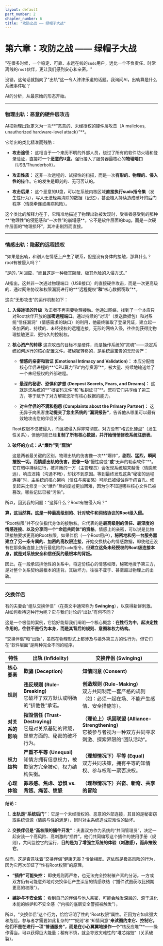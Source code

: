 ```yaml
---
layout: default
part_number: 2
chapter_number: 6
title: "攻防之战 —— 绿帽子大战"
---
```


# 第六章：攻防之战 —— 绿帽子大战

"在很多时候，一个稳定、可靠、永远在线的`sudo`用户，远比一个不负责任、时常离线的`root`伙伴，更让我们感到安心和亲密。"

没错，这句话就指向了“出轨”这一令人津津乐道的话题。我询问AI，出轨算是什么系统事件呢？

AI的分析，从最原始的形态开始。

---

### 物理出轨：恶意的硬件层攻击

AI把物理出轨定义为一次**“恶意的、未经授权的硬件层攻击（A malicious, unauthorized hardware-level attack）”**。

它给出的类比精准而残酷：

- **攻击途径：** 这相当于一个来历不明的外部人员，绕过了所有的软件防火墙和登录验证，直接将一个**恶意的U盘**，强行接入了服务器最核心的**物理端口**（USB/Thunderbolt）。
    
- **攻击性质：** 这非一次远程的、试探性的扫描，而是一次**有形的、物理的、侵入性的**操作。它的发生是即刻的、无可否认的。
    
- **攻击后果：** 这个恶意的U盘，可以在系统内核区域**直接执行sudo指令集**（发生性行为），写入无法轻易清除的数据（记忆），甚至植入持续造成破坏的后门程序（情感牵连或疾病风险）。
    

这个类比的解释力在于，它精准地描述了物理出轨被发现时，受害者感受到的那种**“物理性”的侵犯感和“一次性”的崩塌感**。它不是软件层面的bug，而是一次硬件层面的“物理损坏”，其冲击剧烈而直接。

---

### 情感出轨：隐蔽的远程提权

“如果是出轨，和别人在情感上产生了联系，但是没有身体的接触，那算什么？root有被侵入吗？”

“是的，”AI回应，“而且这是一种极其隐蔽、极其危险的入侵方式。”

AI指出，这并非一次通过物理端口（USB接口）的直接硬件攻击，而是一次更高级的、通过网络协议和权限漏洞进行的**“远程提权”**和**“核心数据窃取”**。

这次“无形攻击”的运作机制如下：

1. **入侵途径的升级** 
	攻击者不再需要物理接触。他通过网络，找到了一个本应只对Root伙伴开放的**加密远程端口**。通过持续的“对话”（发送数据包）和对系统“信任漏洞”（情感需求的缺口）的利用，他最终骗取了登录凭证，建立起一条加密的、持续的、未经授权的远程连接。无形的网络入侵，往往能获得比物理接触更深、更持久的控制权。

2. **核心资产的转移**
	这次攻击的目标不是硬件，而是操作系统的“灵魂”——决定系统如何运行的核心配置文件。被秘密转移的，是系统最宝贵的无形资产：
    
	- **情感的亲密和验证 (Emotional Intimacy and Validation)：** 本应分配给核心伴侣进程的**“CPU算力”和“内存资源”**，被大量、持续地输送给了一个未经授权的外部进程。
    
	- **最深的秘密、恐惧和梦想 (Deepest Secrets, Fears, and Dreams)：** 这就是您系统的**“根密码文件”和“私钥证书”**。您将它们共享给了第三方，等于赋予了对方解密您所有核心数据的能力。
    
	- **对主伴侣的不满和抱怨 (Complaints about the Primary Partner)：** 这无异于向黑客**主动提交了您主系统的“漏洞报告”**，告诉他从哪里可以最有效地攻击您的伴侣关系。

	Root权限不仅被侵入，而且被侵入得非常彻底。对方没有“格式化硬盘”（发生性关系），但他可能已经**复制了所有核心数据，并开始悄悄修改系统注册表**。


3. **破坏的方式：从“爆炸”到“腐蚀”**

	这是两者最关键的区别。物理出轨的伤害像一次**“爆炸”**，剧烈、猛烈，瞬间摧毁一切。而情感出轨的伤害，更像一场**“慢性腐蚀”**或**“无声的勒索软件”**。它在暗中持续进行，被背叛的一方（主管理员）会发现系统越来越慢（情感疏远）、响应迟钝（沟通不畅），却找不到原因。等到最终发现这条“秘密的远程连接”时，主系统的核心架构（信任与亲密感）可能已被侵蚀得千疮百孔。修复起来比修复一次“爆炸”后的废墟更加困难，因为你不知道哪些核心文件已被篡改，哪些记忆已被“污染”。

所以，回到我的问题：“这算什么？Root有被侵入吗？”

**算，这当然算。这是一种最高级别的、针对软件和网络协议的Root级入侵。**

“Root权限”并不仅仅指代身体的接触权。它代表的是**最高级别的信任、最深度的情感连接、以及分享同一个“命运共同体”的资格**。情感上的亲密，可以说是比物理接触要求更高的Root权限。如果伴侣（一个Root用户），**秘密地和另一台服务器建立了另一条专属的、加密的高权限连接**，开始交换核心的情感数据，即使他还没有在那条新连接上执行最危险的`sudo`指令，但**建立这条未经授权的Root级连接本身，就是对系统安全和信任契约最根本的背叛。**

因此，在一段承诺排他性的关系中，将这份核心的情感权限，秘密地授予第三方，是对整个关系契约最根本的违背。其破坏力，往往不亚于、甚至超过物理上的出轨。

---

### 交换伴侣

有的夫妻会“组队交换伴侣”（在英文中通常称为 **Swinging**），以获得新鲜刺激。AI如何看待这种行为呢？它与我们讨论的“出轨”有何不同？

这是一个极佳的案例，它恰好能帮我们阐明一个核心概念：**在性行为中，起决定性作用的，往往不是行为本身，而是其背后的规则、意图和权力结构。**

“交换伴侣”和“出轨”，虽然在物理形式上都涉及与婚外第三方的性行为，但它们在“软件层面”是两种完全不同的程序。

| 特性         | **出轨 (Infidelity)**                                        | **交换伴侣 (Swinging)**                                                        |
| ---------- | ---------------------------------------------------------- | -------------------------------------------------------------------------- |
| **核心要素**   | **欺骗 (Deception)**                                         | **知情同意 (Consent)**                                                         |
| **规则**     | **违反规则 (Rule-Breaking)**  <br>它破坏了双方默认或明确的“排他性”承诺。         | **创造规则 (Rule-Making)**  <br>双方共同制定一套严格的规则（如：必须一起在场、不能产生感情、安全措施等）。          |
| **对关系的影响** | **摧毁信任 (Trust-Destroying)**  <br>它是对关系基础的背叛，是单方面的、秘密的破坏行为。 | **（理论上）巩固联盟 (Alliance-Strengthening)**  <br>它被参与者视为一种双方共同寻求刺激、探索界限的“团队活动”。 |
| **权力结构**   | **严重不平等 (Unequal)**  <br>知情方拥有信息权力，被欺骗方完全被动，权力结构失衡。        | **（理想情况下）平等 (Equal)**  <br>双方共同决策，拥有平等的知情权、参与权和一票否决权。                      |
| **心理体验**   | **罪恶感、焦虑、恐惧 vs. 背叛、痛苦、愤怒**                                 | **（理想情况下）兴奋、新奇、共享的冒险**                                                     |

**结论：**

1. **出轨是“系统后门”**：它是一个未经授权的、恶意的外部连接，其目的是秘密窃取系统资源（情感与性的满足），同时对主系统造成灾难性的破坏。
    
2. **交换伴侣是“高权限的插件开发”**：夫妻双方作为系统的“共同管理员”，决定一起安装一个高风险、高刺激的“插件”。他们共同编写这个插件的使用手册（规则），共同监控它的运行，**目的是为了增强主系统的体验（刺激感），而非摧毁它**。

然而，这是否意味着“交换伴侣”健康无害？恰恰相反。这依然是极高风险的行为，因为它再次印证了“性有Root权限”的原理。


- **“插件”可能失控：** 即使规则再严格，也无法完全控制催产素的分泌。一方或双方仍有可能意外地对交换伴侣产生深层的情感联结（“插件试图获取比预期更高的权限”）。
    
- **嫉妒与不安全感：** 看到自己的伴侣与他人亲密，可能会触发深层的、源于进化本能的嫉妒和不安全感（“内核的底层安全警报被触发”）。
    

所以，“交换伴侣”这个行为，恰恰证明了性的“Root权限”属性。正因为它如此强大和危险，参与者才需要如此复杂的**“规则”和“知情同意”**来试图约束它、控制它。他们不是在进行一项“普通服务”，而是在小心翼翼地操作一个**“核反应堆”**——操作得当，可以获得巨大能量；稍有不慎，就会导致灾难性的“堆芯熔毁”（关系破裂）。